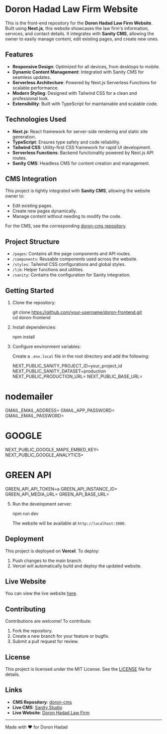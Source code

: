 # Doron Hadad Law Firm Website

This is the front-end repository for the **Doron Hadad Law Firm Website**. Built using **Next.js**, this website showcases the law firm's information, services, and contact details. It integrates with **Sanity CMS**, allowing the owner to easily manage content, edit existing pages, and create new ones.

## Features

- **Responsive Design**: Optimized for all devices, from desktops to mobile.
- **Dynamic Content Management**: Integrated with Sanity CMS for seamless updates.
- **Serverless Architecture**: Powered by Next.js Serverless Functions for scalable performance.
- **Modern Styling**: Designed with Tailwind CSS for a clean and professional look.
- **Extensibility**: Built with TypeScript for maintainable and scalable code.

## Technologies Used

- **Next.js**: React framework for server-side rendering and static site generation.
- **TypeScript**: Ensures type safety and code reliability.
- **Tailwind CSS**: Utility-first CSS framework for rapid UI development.
- **Serverless Functions**: Backend functionality powered by Next.js API routes.
- **Sanity CMS**: Headless CMS for content creation and management.

## CMS Integration

This project is tightly integrated with **Sanity CMS**, allowing the website owner to:

- Edit existing pages.
- Create new pages dynamically.
- Manage content without needing to modify the code.

For the CMS, see the corresponding [doron-cms repository](https://github.com/your-username/doron-cms).

## Project Structure

- `/pages`: Contains all the page components and API routes.
- `/components`: Reusable components used across the website.
- `/styles`: Tailwind CSS configurations and global styles.
- `/lib`: Helper functions and utilities.
- `/sanity`: Contains the configuration for Sanity integration.

## Getting Started

1. Clone the repository:

   git clone https://github.com/your-username/doron-frontend.git  
   cd doron-frontend  

2. Install dependencies:

   npm install  

3. Configure environment variables:

   Create a `.env.local` file in the root directory and add the following:

   NEXT_PUBLIC_SANITY_PROJECT_ID=your_project_id  
   NEXT_PUBLIC_SANITY_DATASET=production
   NEXT_PUBLIC_PRODUCTION_URL=
   NEXT_PUBLIC_BASE_URL=
  
  # nodemailer
  GMAIL_EMAIL_ADDRESS=
  GMAIL_APP_PASSWORD=
  GMAIL_EMAIL_PASSWORD=
  
  # GOOGLE
  NEXT_PUBLIC_GOOGLE_MAPS_EMBED_KEY=
  NEXT_PUBLIC_GOOGLE_ANALYTICS=
  
  # GREEN API
  GREEN_API_API_TOKEN=a
  GREEN_API_INSTANCE_ID=
  GREEN_API_MEDIA_URL=
  GREEN_API_BASE_URL=

5. Run the development server:

   npm run dev  

   The website will be available at `http://localhost:3000`.

## Deployment

This project is deployed on **Vercel**. To deploy:

1. Push changes to the main branch.
2. Vercel will automatically build and deploy the updated website.

## Live Website

You can view the live website [here](https://frontend-doron-law-barel31.vercel.app).

## Contributing

Contributions are welcome! To contribute:

1. Fork the repository.
2. Create a new branch for your feature or bugfix.
3. Submit a pull request for review.

## License

This project is licensed under the MIT License. See the [LICENSE](LICENSE) file for details.

## Links

- **CMS Repository**: [doron-cms](https://github.com/your-username/doron-cms)
- **Live CMS**: [Sanity Studio](https://your-sanity-studio-url.sanity.studio)
- **Live Website**: [Doron Hadad Law Firm](https://frontend-doron-law-barel31.vercel.app)

---
Made with ❤️ for Doron Hadad
